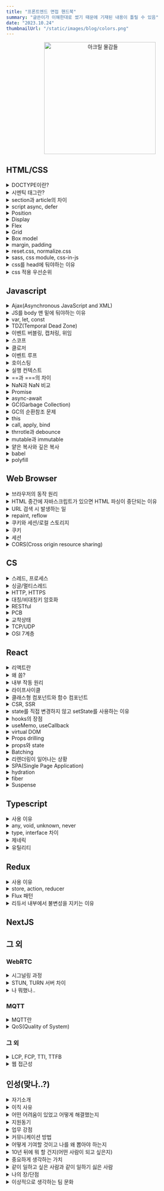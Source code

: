 ```yaml
---
title: "프론트엔드 면접 핸드북"
summary: "글쓴이가 이해한대로 썼기 때문에 기재된 내용이 틀릴 수 있음"
date: "2023.10.24"
thumbnailUrl: "/static/images/blog/colors.png"
---
```


<div align="center">
	<img src="/static/images/blog/colors.png" width="300px" alt="아크릴 물감들" />
</div>

## HTML/CSS

<details>
<summary>DOCTYPE이란?</summary>

&nbsp;선언된 페이지의 HTML 버전이 무엇인지를 웹 브라우저에 알려주는 역할을 하는 선언문

</details>

<details>
<summary>시멘틱 태그란?</summary>

&nbsp;의미있는 태그. 브라우저와 개발자는 태그 안에 들어있는 내용을 유추해가며 작업할 수 있다.

</details>

<details>
<summary>section과 article의 차이</summary>

&nbsp;`section`은 비슷한 특성의 컨텐츠를 담는 구역을 설정할 때 사용하고, `article`은 독립적인 내용들을 담을 때 사용

</details>

<details>
<summary>script async, defer</summary>

- async
  - HTML 파싱과 병렬적으로 스크립트를 다운받고, 다운로드가 끝난 시점에 HTML 파싱을 멈추고 스크립트 실행
  - 스크립트 내에 DOM을 조작하는 코드가 있다면 위험할 수 있음
- defer
    - HTML 파싱과 병렬적으로 스크립트를 다운받고, HTML 파싱이 완료된 이후에 스크립트 실행
</details>

<details>
<summary>Position</summary>

- static
    - 기본값으로, 요소들이 겹치지 않고 상 -> 하로 배치
- relative
    - 원래 배치되어야 할 위치에서 지정한 값만큼 떨어진 곳에 요소를 배치
- absolute
    - 가장 가까운 상위 요소(relative)의 위치를 기준으로 지정한 값만큼 떨어진 곳에 요소를 배치
- fixed
    - 웹 브라우저 화면 전체를 기준으로 배치. 스크롤을 하더라도 위치가 고정됨
- sticky
    - 설정한 위치(예를 들어, top: 10px)에 다다르기 전에는 static처럼 위치하다가 다다르면 fixed처럼 고정됨
</details>

<details>
<summary>Display</summary>

요소를 어떻게 보여줄지 지정
- none
    - 요소를 렌더링하지 않도록 설정
    - `visibility: hidden`과 달리 영역을 차지하지 않음
- block
    - 말 그대로 블럭모양
    - 줄바꿈이 일어남
- inline
    - 줄 형태, 안의 내용이 가로로 붙어있음
- inline-block
    - 블럭모양인데 안의 내용이 가로로 붙어있음
</details>

<details>
<summary>Flex</summary>

요소의 크기가 불분명하거나 동적인 경우에도, 각 요소를 정렬할 수 있는 효율적인 방법을 제공
</details>

<details>
<summary>Grid</summary>

- 2차원(행렬)의 레이아웃 시스템을 제공
- Flex는 비교적 단순한 1차원 레이아웃을 위하며, 더 복잡한 레이아웃을 위해 Grid를 사용
</details>

<details>
<summary>Box model</summary>

- 모든 HTML 요소는 박스 모양으로 구성
- HTML 요소를 padding, border, margin, content로 구분
</details>

<details>
<summary>margin, padding</summary>

border 기준으로 `margin`은 바깥, `padding`은 안쪽 여백을 의미
</details>

<details>
<summary>reset.css, normalize.css</summary>

- reset.css
    - 브라우저별로 각각 태그에 대한 기본 스타일링이 다르기 때문에, 기본적인 것들을 초기화해 사용
- normalize.css
    - 기존에 있던 것들을 최대한 훼손시키지 않고 이용
</details>

<details>
<summary>sass, css module, css-in-js</summary>

- css module
    - 클래스명이 충돌하는 단점을 극복
    - 간결한 클래스명을 이용해서 컴포넌트 단위로 스타일을 적용할 때 좋음
- sass
    - 변수 mixin 등이 있어 재사용성을 높힐 수 있음
    - 별도의 빌드단계를 거쳐 css 파일로 변환
    - import문을 사용해 변수처럼 사용 가능
- css-in-js
    - 자바스크립트 내에서 관리하기 때문에 내부응집도가 올라감
    - 동적으로 css를 변경하기 쉬움
</details>

<details>
<summary>css를 head에 둬야하는 이유</summary>

&nbsp;페이지가 처음 로드되면, HTML과 CSS가 파싱되는데 HTML은 DOM을 만들고, CSS는 CSSOM을 만든다. 2가지 모두 웹사이트에서 시각적인 부분을 만드는데 필요하기 때문에 빨리 읽어야함
</details>

<details>
<summary>css 적용 우선순위</summary>

1. `!important``
2. inline css
3. id
4. class, 추상클래스
5. 태그
6. 상위요소에 지정된 css
</details>

## Javascript

<details>
<summary>Ajax(Asynchronous JavaScript and XML)</summary>

&nbsp;클라이언트와 서버가 XML 데이터를 주고 받는 기술.

&nbsp;기존에는 클라이언트에서 서버로 요청을 보내고 응답을 받으면 다시 화면을 갱신해야 했고, 이 과정에서 많은 리소스가 낭비되었다. 이 문제를 해결하기 위해 Ajax는 페이지에서 필요한 일부만 갱신할 수 있도록 XMLHttpRequest 객체를 서버로 요청한다. 이로 인해 자원과 시간을 많이 아낄 수 있다.
</details>

<details>
<summary>JS를 body 맨 밑에 둬야하는 이유</summary>

&nbsp;HTML과 CSS가 모두 동작한 다음에 불러오기 때문에 미완성된 화면이 오랫동안 지속되지 않고, DOM 파싱이 완료된 시점에 실행되기 때문에 따로 추가 설정을 할 필요가 없다.
</details>

<details>
<summary>var, let, const</summary>

- var
    - 재선언, 재할당 가능
    - 함수 스코프
- let
    - 재할당
    - 블록 스코프
- const
    - 블록 스코프
</details>

<details>
<summary>TDZ(Temporal Dead Zone)</summary>

&nbsp;호이스팅이 일어났을 때, let, const는 var처럼 자동으로 초기값을 할당하지 않는다. 그래서 선언 전에 사용하려고 하면 메모리에 해당 변수가 존재하지 않아 ReferenceError를 발생시킨다. 이처럼 변수가 선언되고 해당 변수에 값이 할당되기 전까지를 TDZ라고 한다.
</details>

<details>
<summary>이벤트 버블링, 캡처링, 위임</summary>

- 버블링
    - 이벤트가 상위의 화면 요소들로 전달되는 특성
    - 거품이 점점 커진다 생각..
- 캡처링
    - 이벤트 버블링과 반대 방향으로 진행되는 이벤트 전파 방식
    - `event.stopPropagation()`로 막을 수 있음
- 이벤트 위임
    - 하위 요소에 이벤트를 따로따로 붙이지 않고, 상위 요소에서 하위 요소의 이벤트들을 제어하는 방식
    - 캡처링 이용
</details>

<details>
<summary>스코프</summary>

&nbsp;변수에 접근할 수 있는 범위
</details>

<details>
<summary>클로저</summary>

- 외부 함수에 접근할 수 있는 내부 함수 혹은 이러한 원리를 일컫는 용어
- 렉시컬 스코프(함수를 어디에 선언하였는지에 따라 결정되는 스코프)에 대한 참조와 함께 묶인 함수의 조합
- 장점
    - 데이터 보존
    - 캡슐화
    - 모듈화에 유리
- 예제
    - `myFunc = makeFunc()` 여기서 myFunc에는 displayName 함수가 할당되는데 myFunc() 여기서 console.log가 정상적으로 찍힘 왜?
        ```javascript
        function makeFunc() {
            const name = "Mozilla";
            function displayName() {
                console.log(name);
            }
            return displayName;
        }

        const myFunc = makeFunc();
        myFunc();
        ```
    - `makeFunc()`이 실행될 때 `name` 변수가 있는 환경에 대한 참조를 유지하기 때문
</details>

<details>
<summary>이벤트 루프</summary>

&nbsp;자바스크립트는 싱글 스레드 기반 언어이다. 스레드가 하나라는 말은 곧, 동시에 하나의 작업만을 처리할 수 있다는 말이다. 하지만 실제로 자바스크립트가 사용되는 환경을 생각해보면 많은 작업이 동시에 처리되고 있는 걸 볼 수 있다. 어떻게 된 일일까...

1. 모든 비동기 API들은 작업이 완료되면 콜백 함수를 태스크큐에 추가
2. 이벤트 루프는 '현재 실행 중인 태스크가 없을 때'(주로 콜스택이 비워졌을 때) 태스크큐의 실행가능한 첫 번째 태스크를 꺼내와 콜스택으로 보낸다.

- 마이크로 태스크 큐
    - promise callback
    - async function
    - queueMicrotask
    - process.nextTick()
    - 마이크로 태스크 큐를 우선적으로 처리
</details>

<details>
<summary>호이스팅</summary>

&nbsp;코드를 실행하기 전에 `var` 선언문과 `function` 선언문을 해당 스코프의 최상단으로 끌어올리는 것

&nbsp;함수 호이스팅이 발생하는 원인은 자바스크립트 변수 생성과 초기화가 분리되어 진행되기 때문
</details>

<details>
<summary>실행 컨텍스트</summary>

- 실행할 코드에 제공할 환경 정보들을 모아놓은 객체
- 자바스크립트는 동일한 환경에 있는 환경 정보들을 모든 실행 컨텍스트를 콜스택에 쌓아올린 후 실행하여 코드의 환경과 순서를 보장할 수 있게 됨

- 전역 컨텍스트 하나 생성 후, 함수 호출 시마다 컨텍스트가 생김
- 컨텍스트 생성 시, 컨텍스트 안에 변수객체, scope chain, this가 생성됨
- 컨텍스트 생성 후 함수가 실행되는데, 사용되는 변수들은 변수객체 안에서 값을 찾고, 없다면 스코프 체인을 따라 올라가며 찾음
- 함수 실행이 마무리되면 해당 컨텍스트는 사라짐
- 페이지가 종료되면 전역 컨텍스트가 사라짐(클로저 제외)
</details>

<details>
<summary>==과 ===의 차이</summary>

- ==는 변수의 값 비교
- ===는 변수의 유형을 고려해 비교
</details>

<details>
<summary>NaN과 NaN 비교</summary>

- NaN은 숫자가 아님을 나타냄 (Not a Number)
- 다른 NaN과 같지 않음
</details>

<details>
<summary>Promise</summary>

자바스크립트 비동기 처리에 사용되는 객체
- Pending(대기)
    - new Promise() 메서드를 호출하면 이 상태
- Fulfilled(이행)
    - resolve()를 실행하면 then을 이용해 처리 결과 값을 받을 수 있는 상태
- Rejected(실패)
    - reject()를 호출하면 실패 상태가 되고, catch로 에러를 받을 수 있는 상태
</details>

<details>
<summary>async-await</summary>

&nbsp;기존의 비동기 처리 방식인 콜백 함수와 Promise의 단점을 보완하고 개발자가 읽기 좋은 코드로 작성할 수 있게 도와줌
</details>

<details>
<summary>GC(Garbage Collection)</summary>

&nbsp;메모리 할당을 추적하고 할당된 메모리 블럭이 더이상 필요하지 않게 되었는지를 판단하여 메모리를 회수하는 것
</details>

<details>
<summary>GC의 순환참조 문제</summary>

- 레퍼런스 카운팅
    - 메모리 할당과 해제가 한 블럭 이내에서 이뤄질 수 없는 경우 사용
    - 동적으로 할당된 메모리를 참조하는 객체의 수
    - 레퍼런스 카운트는 처음 선언을 할 때 값이 1이 되고 카운트 값이 0이 되는 순간 메모리에서 제거됨
- 순환 참조 문제
    - 두 객체가 서로 참조하는 속성으로 생성되어 순환 구조를 생성한 경우, 스코프를 벗어나더라도 두 객체가 서로를 참조하므로 레퍼런스 카운트가 0이 되지 않음
    - 레퍼런스 카운팅으로 해결할 방법이 없음
    - 메모리 누수의 원인이 됨
- Mark & Sweep
    - 자바스크립트 엔진에서 이 알고리즘을 사용
    - 최적화 없이 구현 시, 전체 객체를 탐색하므로 엔진에 영향을 미침
    - 시작하는 노드를 루트라고 하고 사용되는 메모리 공간과 출처를 연결, 루트가 참조하고 있는 모든 객체를 방문해 마크하고, 마크되지 않은 모든 객체를 메모리에서 삭제
</details>

<details>
<summary>this</summary>

- 자신이 속한 객체 또는 자신이 생성할 인스턴스를 가리키는 자기 참조변수
- 함수를 호출한 객체를 의미
- this는 어떤 위치에 있느냐, 어디서 호출하느냐, 어떤 함수에 있느냐에 따라 참조값이 달라지는 특성이 있어 사용 시 주의해야함
    - 일반 함수로 호출할 경우, 글로벌 객체(window)
    - 메서드로 호출할 경우 이를 호출한 객체
    - call, apply, bind 사용 시, 메서드에 첫 번째 인수로 전달하는 객체
- 바인딩이란?
    - 식별자와 값을 연결하는 과정
    - 변수선언은 변수 이름과 확보된 메모리 공간의 주소를 바인딩 하는 것
</details>

<details>
<summary>call, apply, bind</summary>

&nbsp;함수를 실행하고 함수의 첫 번째 인자로 전달하는 값에 `this` 바인딩
- call
    - 두 번째 인자부터 차례로 **값**을 전달
- apply
    - 인자를 **배열**로 전달
- bind
    - 함수를 실행하지 않고, 새로운 함수를 반환
    - 반환된 새로운 함수를 실행해야 원본 함수가 실행됨

</details>

<details>
<summary>thrrotle과 debounce</summary>

- debounce
    - 이벤트를 그룹화하여 특정시간이 지난 후, 하나의 이벤트만 발생하도록 하는 기술
    - 검색어 자동완성에 많이 사용
- throttle
    - 이벤트를 일정한 주기마다 발생하도록 하는 기술
    - 스크롤 이벤트에 많이 사용
</details>

<details>
<summary>mutable과 immutable</summary>

- mutable
    - 변할 수 있음
    - 참조타입(객체, 배열, 함수)
    - 해당 데이터 주소를 찾아서 값을 변경함
- immutable
    - 불변
    - 원시타입(String, Number, Boolean, Null, Undefined)
    - 해당 데이터 주소와 별개의 새로운 주소에 값이 할당
</details>

<details>
<summary>얕은 복사와 깊은 복사</summary>

- 얕은 복사
    - 객체 복사 시, 원본 값과 복사된 값이 같은 참조(= 메모리 주소)를 가리키는 것
    - 얕은 복사 후, 해당 변수를 재사용하여 수정한다면 원본 값도 변하므로 주의
    - `Object.assin()`, 전개 구문
- 깊은 복사
    - 복사된 객체가 다른 주소를 참조하며 내부의 값만 복사
    - 재귀함수, `JSON.parse()`, `JSON.stringify()` 이용

</details>

<details>
<summary>babel</summary>

&nbsp;트랜스파일러로, 모던 자바스크립트 코드를 구 표준을 준수하는 코드로 변환해줌

</details>

<details>
<summary>polyfill</summary>

&nbsp;개발자가 특정 기능이 기원되지 않는 브라우저를 위해 사용할 수 있는 코드 조각이나 플러그인. 브라우저에서 지원하지 않는 기능들에 대한 호환성 작업을 채워넣는다고 해서 `polyfill`이라 칭함

</details>

## Web Browser

<details>
<summary>브라우저의 동작 원리</summary>

1. 렌더링 엔진은 먼저 HTML을 파싱해서 DOM 트리 구축
2. CSS 파싱 CSSOM 트리 구축
3. 자바스크립트 실행
4. DOM + CSSOM 렌더 트리 구축
5. 화면에 배치(Layout + reflow)
6. 그리기(paint)

</details>

<details>
<summary>HTML 중간에 자바스크립트가 있으면 HTML 파싱이 중단되는 이유</summary>

- 자바스크립트는 DOM을 변경시킬 수 있음
- 스크립트가 아직 그려지지 않은 DOM 트리 노드에 접근 시, 오류 발생 가능성이 있음
- body 태그 최하단에 script 태그 삽입 권장
</details>

<details>
<summary>URL 검색 시 발생하는 일</summary>

1. 웹 브라우저가 해당 도메인의 IP 주소 탐색
    - 캐시 확인 후 없을 경우, DNS 서버에서 IP 주소 탐색
2. 웹 브라우저가 서버와의 TCP 연결 시작
3. 웹 브라우저가 HTTP 요청을 서버로 전송
4. 웹 서버가 요청을 수행하고 응답 전송
5. 웹 브라우저가 콘텐츠 렌더링
</details>

<details>
<summary>repaint, reflow</summary>

- repaint
    - 웹 페이지의 일부 또는 전부를 다시 처리하고 그려야 할 때
    - 생성된 DOM 노드의 너비, 높이 위치 등을 변경했을 때 영향을 받는 모든 노드의 수치를 계산하여 렌더트리 재생성
- reflow
    - 변경된 요소를 화면에 그리는 작업
    - repaint 이후에 필히 실행됨
    - reflow만 일어나는 작업
        - visibility, background-color, outline, opacity
        - 다른 노드에 영향을 주지 않고 발생하기 때문
</details>

<details>
<summary>쿠키와 세션/로컬 스토리지</summary>

- 쿠키
    - 저장공간이 4KB로 적음
- 세션 스토리지
    - 브라우저 종료 시 날아감
- 로컬 스토리지
    - 브라우저에 남아있음

</details>

<details>
<summary>쿠키</summary>

- 일정 시간동안 데이터 보관
- 서버에 접속 시, 접속한 클라이언트 정보를 PC에 저장했다가 재사용
- 클라이언트에서 쿠키 설정하는 방법
    - `document.cookie = "test=test"`로 세팅
- 서버에서 쿠키 설정하는 방법
    - 응답 헤더에 'Set-Cookie' 설정
- 서버에서 쿠키를 세팅하면 XSS 공격에 취약한데 어떻게 해결?
    - 응답 헤더에 `Set-Cookie` 설정 시 HttpOnly 옵션 세팅
        ```java
        response.setHeader("Set-Cookie", "test=test; HttpOnly");
        ```

</details>

<details>
<summary>세션</summary>

</details>

<details>
<summary>CORS(Cross origin resource sharing)</summary>

- 요청 헤더의 origin과 응답 헤더의 origin 비교 -> origin의 프로토콜(http, https), 호스트, 포트 중 하나라도 다르면 CORS 에러 발생
- 발생 주체는 브라우저
- 서버에서 응답 헤더에 `Access-Control-Allow-Origin`에 허용 출처를 내려보내 해결
- Preflight
    - 본 요청 보내기 전에 안전한 요청인지 확인을 위해 브라우저에서 보내는 예비 요청
    - HTTP 메소드 중 OPTIONS라는 요청이 사용됨
    - preflight 요청을 캐싱시키는 방법
        - 응답 헤더의 `Access-ControlMax-Age` 캐싱 시간 명시

</details>

## CS

<details>
<summary>스레드, 프로세스</summary>

- 스레드
    - 프로세스가 할당받은 자원을 이용하는 실행의 단위
    - 프로세스 내의 Heap, Data, Code 영역을 공유
    - 각각 Stack과 PC 레지스터 값 보유
    - 프로세스 하나를 사용하기 위해 소요되는 시간을 줄이고 효율을 높이기 위해 등장
    - 별도의 Stack을 가지지만 Heap은 공유하므로 서로 다른 스레드에서 가져와 읽고 쓰기 가능
- 프로세스
    - 프로그램이 돌아가고 있는 상태
    - Stack, Heap, Data, Text 영역으로 구성되어 할당
    - 메모리에 별도의 주소 공간에서 실행되기 때문에 다른 프로세스의 변수나 자료구조에 접근 불가
</details>

<details>
<summary>싱글/멀티스레드</summary>

</details>

<details>
<summary>HTTP, HTTPS</summary>

</details>

<details>
<summary>대칭/비대칭키 암호화</summary>

</details>

<details>
<summary>RESTful</summary>

</details>

<details>
<summary>PCB</summary>

</details>

<details>
<summary>교착상태</summary>

</details>

<details>
<summary>TCP/UDP</summary>

</details>

<details>
<summary>OSI 7계층</summary>

</details>

## React

<details>
<summary>리액트란</summary>

&nbsp;UI 구축을 위한 자바스크립트 라이브러리
</details>

<details>
<summary>왜 씀?</summary>

- 가상 돔의 사용으로 앱 성능 향상
- 클라이언트, 서버 사이드 렌더링 지원 가능
- 컴포넌트 기반 작업으로 효율적인 코드 분리 가능
- 가독성이 높아 유지보수가 비교적 쉬움
- 많은 커뮤니티
</details>

<details>
<summary>내부 작동 원리</summary>

&nbsp;virtual DOM이 변경될 때 실제 DOM을 변경하도록 되어있음(재조정)
</details>

<details>
<summary>라이프사이클</summary>

- componentDidMount
- render
- componentDidUpdate
- componentWillUnmount
</details>

<details>
<summary>클래스형 컴포넌트와 함수 컴포넌트</summary>

- 클래스형 컴포넌트
    - 여러 단계의 상속으로 이루어짐
    - 라이프 사이클을 가짐
- 함수 컴포넌트
    - hook을 사용해 라이프 사이크에 따른 동작
    - 가독성이 좋음
</details>

<details>
<summary>CSR, SSR</summary>

- CSR(Client Side Rendering)
    - 클라이언트쪽에서 렌더링이 일어남
    - 첨에 빈 페이지이다가 HTML, JS 다운로드 후 렌더링

- SSR(Server Side Rendering)
    - 서버쪽에서 렌더링이 끝난 후 클라에 전달
    - 서버에서 HTML 전달 -> 첨에 HTML 렌더링된 상태
    - 자바스크립트 다운로드, 컴파일 후 상호작용 가능

- 첫 페이지 로딩시간은 SSR이 평균적으로 빠름
- 다른 페이지로 이동 시, SSR은 처음과 동일한 과정 반복 -> CSR이 평균적으로 빠름
- SEO 대응은 SSR이 용이
    - 대부분의 웹 크롤러들은 JS를 실행시키지 못하고 HTML에서만 컨텐츠를 수집하기 때문

</details>

<details>
<summary>state를 직접 변경하지 않고 setState를 사용하는 이유</summary>

- state는 불변성을 유지해야함
- 얕은 비교를 통해 리렌더링을 실행하는데, state가 참조형일 때 동일 참조일 경우 리렌더링을 실행하지 않음
</details>

<details>
<summary>hooks의 장점</summary>

- 로직의 재사용
- 관리가 쉬움
- 가독성이 좋음
- 코드가 간결함
</details>

<details>
<summary>useMemo, useCallback</summary>

- useMemo
    - 메모이제이션된 값을 반환
- useCallback
    - 메모이제이션된 함수를 반환
</details>

<details>
<summary>virtual DOM</summary>

&nbsp;DOM을 가볍게 만든 자바스크립트 표현
</details>

<details>
<summary>Props drilling</summary>

&nbsp;props를 오로지 하위 컴포넌트로 전달하는 용도로만 쓰이는 컴포넌트들을 여러개 거쳐 데이터를 전달하는 과정
</details>

<details>
<summary>props와 state</summary>

- props
    - 부모에서 자식 컴포넌트로 전달하는 읽기 전용 데이터
- state
    - 본인 컴포넌트 내부에서 관리하는 변경 가능한 데이터
</details>

<details>
<summary>Batching</summary>

- state가 변경되었을 때, render 함수가 여러번 호출되는 것을 방지하기 위해 한 번만 호출하도록 하는 것
- 여러 개의 상태 변경을 한 번에 묶어서 처리
</details>

<details>
<summary>리렌더링이 일어나는 상황</summary>

- state가 변경됐을 때
- props가 변경됐을 때
- 부모 컴포넌트가 리렌더링 될 때
- forceUpdate 함수가 실행될 때
</details>

<details>
<summary>SPA(Single Page Application)</summary>

- 뭐임?
    - 모든 리소스를 최초에 한 번 다운로드하고, 이후에 새로운 에지이 요청 시 필요한 데이터만을 전달받아 페이지를 갱신
    - CSR 방식으로 렌더링
- 장점
    - 빠른 페이지 이동 가능 및 깜빡거림이 없음
    - 필요한 리소스만 부분적으로 로딩
    - 모듈화 또는 컴포넌트별 개발이 용이
- 단점
    - 처음에 모든 리소스를 한번에 다운로드 하기 때문에 초기 구동 속도가 느림
    - SEO가 어려움(검색 엔진이 앱 로딩 전 빈 상태의 코드를 크롤링하기 때문)
    - 코드가 외부에 노출됨
</details>

<details>
<summary>hydration</summary>

&nbsp;서버단에서 정적 페이지를 렌더링, JS파일 번들링 후 클라단에 보내주는데(SSR).. 그 DOM에는 이벤트가 하나도 없는 메마른 상태일 것. 그래서 인제 hydration(직역하면 수분 보충) 그 DOM 노드들에 이벤트 핸들러를 매칭시켜 동적으로 상호작용 하도록 촉촉하게 바꿔주는.. 수분 보충해주는 그런.. 그런 것

&nbsp;React v16~ `React.hydrate`
</details>

<details>
<summary>fiber</summary>

- React v16 전까지 재귀방식의 알고리즘을 virtualDom의 재조정에 사용
- 변경해야 할 노드가 너무 많은 경우 콜스택이 다 비게 될 때까지 메인 스레드가 다른 작업을 못함
- 재귀동작에서 체인형 링크드 리스트로 수정
- 특정 작업에 우선순위를 매겨 작업의 작은 조각들을 동시적으로 일시 정지, 재가동 할 수 있게 함
</details>

<details>
<summary>Suspense</summary>

- 컴포넌트 Lazy Loading이나 Data Fetching 등의 비동기 처리를 하는 동안 fallback 화면을 띄워줌
- Relay, SWR, React-Query, Recoil 지원
</details>

## Typescript

<details>
<summary>사용 이유</summary>

- 오류를 잡아내기 쉬움(컴파일 단계에서 오류 잡기 가능)
- 생산성 향상
- 코드 유지보수성 향상
</details>

<details>
<summary>any, void, unknown, never</summary>

- any
    - 예외
    - 모든 타입의 변수에 any 타입 값을 할당 가능하고, any 타입의 변수에 모든 값을 할당 가능함
- unknown
    - 모든 타입의 상위 개념
    - unknown 타입의 변수에 모든 값을 할당 가능
- never
    - 최하위 개념
    - never 타입에 아무것도 할당 불가 그러나 아무 타입의 변수에 never 타입 변수 할당 가능
    - naver 아님 ㅋㅋ ㅈㅅ
- void
    - undefined의 상위 개념
    - void 반환으로 선언한 함수에서 undefined를 반환해도 오류 발생하지 않음

</details>

<details>
<summary>type, interface 차이</summary>

- type
    - 원시 타입
    - 튜플 타입
    - 함수 타입
    - 유니온 타입
    - 매핑된 타입
- interface
    - 객체 타입 정의 또는 타입 사용할 필요가 없을 경우
    - 자동 병합을 활용해야할 경우
</details>

<details>
<summary>제네릭</summary>

&nbsp;타입을 파라미터처럼 사용하는 것

</details>

<details>
<summary>유틸리티</summary>

- 이미 정의해 놓은 타입을 변환할 때 사용하기 좋은 문법
- Partial(부분집합)
- Pick(몇 개 찝어 쓰기)
- Omit(몇 개 버리고 쓰기)
</details>

## Redux

<details>
<summary>사용 이유</summary>

- Props drilling 문제 해결
- devtool이 있음

</details>

<details>
<summary>store, action, reducer</summary>

- store
    - 상태가 관리되는 곳
- action
    - 앱에서 스토어에 보낼 데이터
- reducer
    - action을 reducer에 전달하면 reducer가 store의 상태를 업데이트
    - action을 reducer에 전달하려면 dispatch 메소드 사용

</details>

<details>
<summary>Flux 패턴</summary>

&nbsp;사용자 입력을 기반으로 Action을 만들고, Action을 Dispatcher에 전달하여 Store의 데이터를 변경한 뒤 View에 반영하는 단방향 데이터 흐름
</details>

<details>
<summary>리듀서 내부에서 불변성을 지키는 이유</summary>

&nbsp;참조값을 비교하여 상태변화를 감지하기 때문
</details>

## NextJS

## 그 외

### WebRTC
<details>
<summary>시그널링 과정</summary>

</details>

<details>
<summary>STUN, TURN 서버 차이</summary>

</details>

<details>
<summary>나 뭐했나..</summary>

- navigator.mediaDevices.getUserMedia
- navigator.mediaDevices.enumerateDevices
- navigator.mediaDevices.ondevicechange
- navigator.permissions
</details>

### MQTT

<details>
<summary>MQTT란</summary>

&nbsp;Publisher, Broker, Subscriber 구조로 이루어져 Publisher가 Topic을 발행하고, Subscriber는 Topic을 구독한다. Broker는 중계자 역할을 하며, 1:1, 1:N 통신이 가능하다.
</details>

<details>
<summary>QoS(Quality of System)</summary>

&nbsp;서비스의 품질 단계 설정
- 0단계
    - 메시지를 보내고 잘 갔는지 확인 하지 않음
- 1단계
    - 메시지가 전달되었다는 신호를 받고, 신호가 안 오면 올 때까지 계속해서 메시지를 전송
    - 메시지를 중복으로 발행할 가능성이 있음
- 2단계
    - 4way handshaking을 사용하여 정확히 한 번의 메시지 전송을 보장하는 방법
</details>

### 그 외

<details>
<summary>LCP, FCP, TTI, TTFB</summary>

- LCP(Largest Contentful Paint)
    - 용량 젤 큰 컨텐츠 표시되는 시점
- FCP(First Contentful Paint)
    - 컨텐츠의 일부가 화면에 렌더링될 때까지의 시간
- TTI(Time To Interactive)
    - 웹 페이지가 완전히 상호작용 가능하게된 시간
- TTFB(Time To First Byte)
    - 페이지 요청 시, 서버에서 데이터의 첫 번째 바이트가 도착하는 시간

</details>

<details>
<summary>웹 접근성</summary>
    - 장애인이나 고령자분들이 웹 사이트에서 제공하는 정보를 비장애인과 동등하게 접근하고 이용 할 수 있도록 보장하는 것
    - 적절한 대체텍스트
    - 색에 무관한 콘텐츠 인식
    - 키보드만으로 사용 가능하도록
    - 응답시간 조절 가능하도록
    - 정지 기능 제공
    - 제목 제공
    등등..
</details>

## 인성(맞나..?)

<details>
<summary>자기소개</summary>

</details>

<details>
<summary>이직 사유</summary>

</details>

<details>
<summary>어떤 어려움이 있었고 어떻게 해결했는지</summary>

</details>

<details>
<summary>지원동기</summary>

</details>

<details>
<summary>업무 강점</summary>

</details>

<details>
<summary>커뮤니케이션 방법</summary>

</details>

<details>
<summary>어떻게 기여할 것이고 나를 왜 뽑아야 하는지</summary>

</details>

<details>
<summary>10년 뒤에 뭐 할 건지(어떤 사람이 되고 싶은지)</summary>

</details>

<details>
<summary>중요하게 생각하는 가치</summary>

</details>

<details>
<summary>같이 일하고 싶은 사람과 같이 일하기 싫은 사람</summary>

</details>

<details>
<summary>나의 장/단점</summary>

</details>

<details>
<summary>이상적으로 생각하는 팀 문화</summary>

</details>